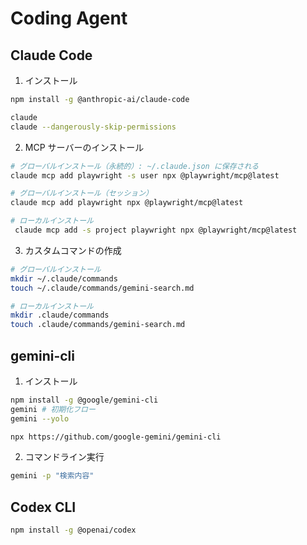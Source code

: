 # Coding Agent

## Claude Code

1. インストール

```sh
npm install -g @anthropic-ai/claude-code

claude
claude --dangerously-skip-permissions
```

2. MCP サーバーのインストール

```sh
# グローバルインストール（永続的）: ~/.claude.json に保存される
claude mcp add playwright -s user npx @playwright/mcp@latest

# グローバルインストール（セッション）
claude mcp add playwright npx @playwright/mcp@latest

# ローカルインストール
 claude mcp add -s project playwright npx @playwright/mcp@latest
```

3. カスタムコマンドの作成

```sh
# グローバルインストール
mkdir ~/.claude/commands
touch ~/.claude/commands/gemini-search.md

# ローカルインストール
mkdir .claude/commands
touch .claude/commands/gemini-search.md
```

## gemini-cli

1. インストール

```sh
npm install -g @google/gemini-cli
gemini # 初期化フロー
gemini --yolo

npx https://github.com/google-gemini/gemini-cli
```

2. コマンドライン実行

```sh
gemini -p "検索内容"
```

## Codex CLI

```sh
npm install -g @openai/codex
```
